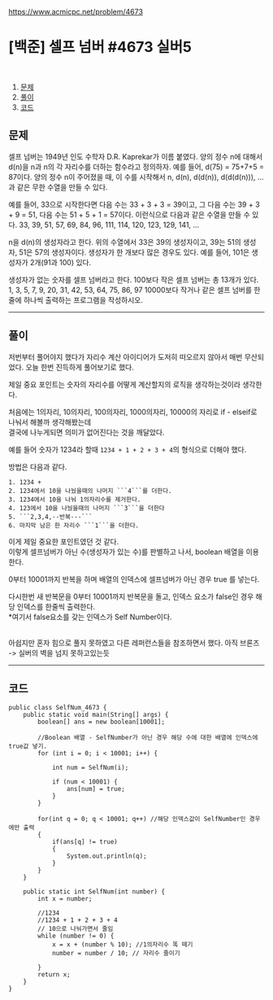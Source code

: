 https://www.acmicpc.net/problem/4673

# [백준] 셀프 넘버 #4673 실버5

<br>

1. [문제](#문제)
2. [풀이](#풀이)
3. [코드](#코드)

## 문제 

셀프 넘버는 1949년 인도 수학자 D.R. Kaprekar가 이름 붙였다. 양의 정수 n에 대해서 d(n)을 n과 n의 각 자리수를 더하는 함수라고 정의하자. 예를 들어, d(75) = 75+7+5 = 87이다.
양의 정수 n이 주어졌을 때, 이 수를 시작해서 n, d(n), d(d(n)), d(d(d(n))), ...과 같은 무한 수열을 만들 수 있다.

예를 들어, 33으로 시작한다면 다음 수는 33 + 3 + 3 = 39이고, 그 다음 수는 39 + 3 + 9 = 51, 다음 수는 51 + 5 + 1 = 57이다. 이런식으로 다음과 같은 수열을 만들 수 있다.
33, 39, 51, 57, 69, 84, 96, 111, 114, 120, 123, 129, 141, ...

n을 d(n)의 생성자라고 한다. 위의 수열에서 33은 39의 생성자이고, 39는 51의 생성자, 51은 57의 생성자이다. 생성자가 한 개보다 많은 경우도 있다. 예를 들어, 101은 생성자가 2개(91과 100) 있다.

생성자가 없는 숫자를 셀프 넘버라고 한다. 100보다 작은 셀프 넘버는 총 13개가 있다. 1, 3, 5, 7, 9, 20, 31, 42, 53, 64, 75, 86, 97
10000보다 작거나 같은 셀프 넘버를 한 줄에 하나씩 출력하는 프로그램을 작성하시오.



---

## 풀이

저번부터 풀어야지 했다가 자리수 계산 아이디어가 도저히 떠오르지 않아서 매번 무산되었다. 
오늘 한번 진득하게 풀어보기로 했다. 

제일 중요 포인트는 숫자의 자리수를 어떻게 계산할지의 로직을 생각하는것이라 생각한다. 

처음에는 1의자리, 10의자리, 100의자리, 1000의자리, 10000의 자리로 if - elseif로 나눠서 해볼까 생각해봤는데
<br> 결국에 나누게되면 의미가 없어진다는 것을 깨달았다. 

예를 들어 숫자가 1234라 할때 ```1234 + 1 + 2 + 3 + 4```의 형식으로 더해야 했다.

방법은 다음과 같다. 
```
1. 1234 +
2. 1234에서 10을 나눴을때의 나머지 ```4```를 더한다. 
3. 1234에서 10을 나눠 1의자리수를 제거한다.
4. 123에서 10을 나눴을때의 나머지 ```3```을 더한다 
5. ```2,3,4,--반복---```
6. 마지막 남은 한 자리수 ```1```을 더한다. 
```

이게 제일 중요한 포인트였던 것 같다. 
<br> 이렇게 셀프넘버가 아닌 수(생성자가 있는 수)를 판별하고 나서, boolean 배열을 이용한다.

0부터 10001까지 반복을 하며 배열의 인덱스에 셀프넘버가 아닌 경우 true 를 넣는다.

다시한번 새 반복문을 0부터 10001까지 반복문을 돌고, 인덱스 요소가 false인 경우 해당 인덱스를 한줄씩 출력한다.
<br> *여기서 false요소를 갖는 인덱스가 Self Number이다.

<br>
아쉽지만 혼자 힘으로 풀지 못하였고 다른 레퍼런스들을 참조하면서 했다. 아직 브론즈 -> 실버의 벽을 넘지 못하고있는듯



----
## 코드 

```
public class SelfNum_4673 {
    public static void main(String[] args) {
        boolean[] ans = new boolean[10001];
        
        //Boolean 배열 - SelfNumber가 아닌 경우 해당 수에 대한 배열에 인덱스에 true값 넣기.
        for (int i = 0; i < 10001; i++) {

            int num = SelfNum(i);

            if (num < 10001) {
                ans[num] = true;
            }
        }
        
        for(int q = 0; q < 10001; q++) //해당 인덱스값이 SelfNumber인 경우에만 출력
        {
            if(ans[q] != true)
            {
                System.out.println(q);
            }
        }
    }

    public static int SelfNum(int number) {
        int x = number;

        //1234
        //1234 + 1 + 2 + 3 + 4
        // 10으로 나눠가면서 줄임
        while (number != 0) {
            x = x + (number % 10); //1의자리수 똑 떼기
            number = number / 10; // 자리수 줄이기

        }
        return x;
    }
}
```